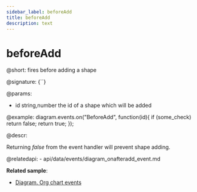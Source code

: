 ```yaml
---
sidebar_label: beforeAdd
title: beforeAdd
description: text
---
```


# beforeAdd

@short: fires before adding a shape

@signature: {``}

@params:

- id		string,number		the id of a shape which will be added

@example:
diagram.events.on("BeforeAdd", function(id){
	if (some_check)
		return false;
	return true;
});


@descr:

Returning *false* from the event handler will prevent shape adding.

@relatedapi:
	- api/data/events/diagram_onafteradd_event.md

**Related sample**:
- [Diagram. Org chart events](https://snippet.dhtmlx.com/l38pct7c)